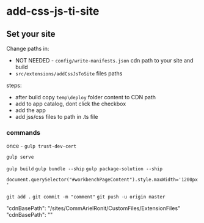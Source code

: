 # add-css-js-ti-site

## Set your site
Change paths in:
* NOT NEEDED - `config/write-manifests.json` cdn path to your site and build 
* `src/extensions/addCssJsToSite` files paths

steps:
* after build copy `temp\deploy` folder content to CDN path
* add to app catalog, dont click the checkbox
* add the app
* add jss/css files to path in .ts file



### commands
once - `gulp trust-dev-cert`


`gulp serve`


`gulp build`
`gulp bundle --ship`
`gulp package-solution --ship`


`document.querySelector("#workbenchPageContent").style.maxWidth='1200px'`



`git add .`
`git commit -m "comment"`
`git push -u origin master`





  "cdnBasePath": "/sites/CommArielRonit/CustomFiles/ExtensionFiles"
  "cdnBasePath": "<!-- PATH TO CDN -->"
